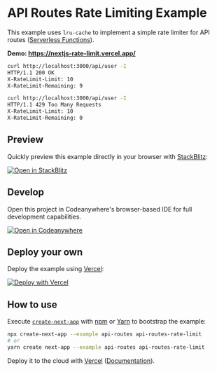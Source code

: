 # API Routes Rate Limiting Example

This example uses `lru-cache` to implement a simple rate limiter for API routes ([Serverless Functions](https://vercel.com/docs/serverless-functions/introduction)).

**Demo: https://nextjs-rate-limit.vercel.app/**

```bash
curl http://localhost:3000/api/user -I
HTTP/1.1 200 OK
X-RateLimit-Limit: 10
X-RateLimit-Remaining: 9

curl http://localhost:3000/api/user -I
HTTP/1.1 429 Too Many Requests
X-RateLimit-Limit: 10
X-RateLimit-Remaining: 0
```

## Preview

Quickly preview this example directly in your browser with [StackBlitz](http://stackblitz.com/):

[![Open in StackBlitz](https://developer.stackblitz.com/img/open_in_stackblitz.svg)](https://stackblitz.com/github/vercel/next.js/tree/canary/examples/api-routes-rate-limit)

## Develop
Open this project in Codeanywhere's browser-based IDE for full development capabilities.

[![Open in Codeanywhere](https://codeanywhere.com/img/open-in-codeanywhere-btn.svg)](https://app.codeanywhere.com/#https://github.com/vercel/next.js/tree/canary/examples/api-routes-rate-limit)

## Deploy your own

Deploy the example using [Vercel](https://vercel.com?utm_source=github&utm_medium=readme&utm_campaign=next-example):

[![Deploy with Vercel](https://vercel.com/button)](https://vercel.com/new/git/external?repository-url=https://github.com/vercel/next.js/tree/canary/examples/api-routes-rate-limit&project-name=api-routes-rate-limit&repository-name=api-routes-rate-limit)

## How to use

Execute [`create-next-app`](https://github.com/vercel/next.js/tree/canary/packages/create-next-app) with [npm](https://docs.npmjs.com/cli/init) or [Yarn](https://yarnpkg.com/lang/en/docs/cli/create/) to bootstrap the example:

```bash
npx create-next-app --example api-routes api-routes-rate-limit
# or
yarn create next-app --example api-routes api-routes-rate-limit
```

Deploy it to the cloud with [Vercel](https://vercel.com/new?utm_source=github&utm_medium=readme&utm_campaign=next-example) ([Documentation](https://nextjs.org/docs/deployment)).
